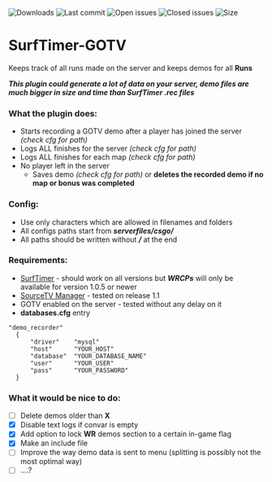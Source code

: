 ![Downloads](https://img.shields.io/github/downloads/tslashd/SurfTimer-GOTV/total?style=flat-square) ![Last commit](https://img.shields.io/github/last-commit/tslashd/SurfTimer-GOTV?style=flat-square) ![Open issues](https://img.shields.io/github/issues/tslashd/SurfTimer-GOTV?style=flat-square) ![Closed issues](https://img.shields.io/github/issues-closed/tslashd/SurfTimer-GOTV?style=flat-square) ![Size](https://img.shields.io/github/repo-size/tslashd/SurfTimer-GOTV?style=flat-square) 
# SurfTimer-GOTV

Keeps track of all runs made on the server and keeps demos for all **Runs**

***This plugin could generate a lot of data on your server, demo files are much bigger in size and time than SurfTimer .rec files***

### What the plugin does:
  - Starts recording a GOTV demo after a player has joined the server _(check cfg for path)_
  - Logs ALL finishes for the server _(check cfg for path)_
  - Logs ALL finishes for each map _(check cfg for path)_
  - No player left in the server
    - Saves demo _(check cfg for path)_ or **deletes the recorded demo if no map or bonus was completed**



### Config:
  - Use only characters which are allowed in filenames and folders
  - All configs paths start from ***serverfiles/csgo/***
  - All paths should be written without ***/*** at the end



### Requirements:
  - [SurfTimer](https://github.com/surftimer/Surftimer-Official) - should work on all versions but ***WRCPs*** will only be available for version 1.0.5 or newer
  - [SourceTV Manager](https://github.com/peace-maker/sourcetvmanager#sourcetv-manager) - tested on release 1.1
  - GOTV enabled on the server - tested without any delay on it
  - **databases.cfg** entry
  ```
  "demo_recorder"
	{
		"driver"    "mysql"
		"host"      "YOUR_HOST"
		"database"  "YOUR_DATABASE_NAME"
		"user"      "YOUR_USER"
		"pass"      "YOUR_PASSWORD"
	}
  ```



### What it would be nice to do:
 - [ ] Delete demos older than **X**
 - [x] Disable text logs if convar is empty
 - [x] Add option to lock **WR** demos section to a certain in-game flag
 - [x] Make an include file
 - [ ] Improve the way demo data is sent to menu (splitting is possibly not the most optimal way)
 - [ ] ....?
